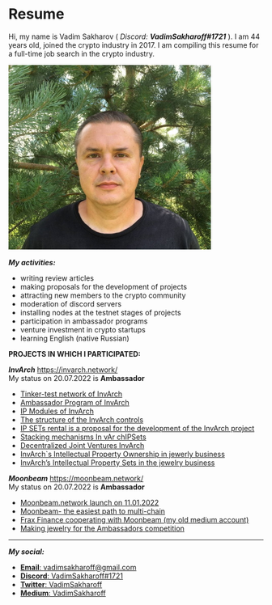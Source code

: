 # Resume
Hi, my name is Vadim Sakharov ( *Discord:* ***VadimSakharoff#1721*** ). I am 44 years old, joined the crypto industry in 2017. I am compiling this resume for a full-time job search in the crypto industry.<br>

![Its me](https://github.com/VadimSakharoff/Resume/blob/main/DiscordLogo.jpg)<br>

***My activities:***
- writing review articles
- making proposals for the development of projects
- attracting new members to the crypto community
- moderation of discord servers
- installing nodes at the testnet stages of projects
- participation in ambassador programs
- venture investment in crypto startups
- learning English (native Russian)


**PROJECTS IN WHICH I PARTICIPATED:**

 ***InvArch***
 https://invarch.network/ <br>
 My status on 20.07.2022 is **Ambassador**
- [Tinker-test network of InvArch](https://vadimsakharoff.medium.com/%D1%82%D0%B5%D1%81%D1%82%D0%BE%D0%B2%D0%B0%D1%8F-%D1%81%D0%B5%D1%82%D1%8C-tinker-17234e476f7a)
- [Ambassador Program of InvArch](https://vadimsakharoff.medium.com/%D0%BC%D0%BE%D1%82%D0%B8%D0%B2%D0%B0%D1%86%D0%B8%D1%8F-%D0%B4%D0%BB%D1%8F-%D0%BF%D1%80%D0%BE%D0%B3%D1%80%D0%B0%D0%BC%D0%BC%D1%8B-%D0%B0%D0%BC%D0%B1%D0%B0%D1%81%D1%81%D0%B0%D0%B4%D0%BE%D1%80%D0%BE%D0%B2-invarch-77735015f20c)
- [IP Modules of InvArch](https://vadimsakharoff.medium.com/ip-%D0%BC%D0%BE%D0%B4%D1%83%D0%BB%D0%B8-invarch-c84f56cba5df)
- [The structure of the InvArch controls](https://vadimsakharoff.medium.com/%D1%81%D1%82%D1%80%D1%83%D0%BA%D1%82%D1%83%D1%80%D0%B0-%D0%BE%D1%80%D0%B3%D0%B0%D0%BD%D0%BE%D0%B2-%D1%83%D0%BF%D1%80%D0%B0%D0%B2%D0%BB%D0%B5%D0%BD%D0%B8%D1%8F-invarch-f673f0463b4f)
- [IP SETs rental is a proposal for the development of the InvArch project](https://vadimsakharoff.medium.com/%D0%B0%D1%80%D0%B5%D0%BD%D0%B4%D0%B0-ip-sets-%D0%BF%D1%80%D0%B5%D0%B4%D0%BB%D0%BE%D0%B6%D0%B5%D0%BD%D0%B8%D0%B5-%D0%BF%D0%BE-%D1%80%D0%B0%D0%B7%D0%B2%D0%B8%D1%82%D0%B8%D1%8E-%D0%BF%D1%80%D0%BE%D0%B5%D0%BA%D1%82%D0%B0-invarch-d52e750fcbf8)
- [Stacking mechanisms In vAr chIPSets](https://vadimsakharoff.medium.com/%D0%BC%D0%B5%D1%85%D0%B0%D0%BD%D0%B8%D0%B7%D0%BC%D1%8B-%D1%81%D1%82%D0%B5%D0%BA%D0%B8%D0%BD%D0%B3%D0%B0-invarch-ip-sets-84e58018a7f3)
- [Decentralized Joint Ventures InvArch](https://vadimsakharoff.medium.com/%D0%B4%D0%B5%D1%86%D0%B5%D0%BD%D1%82%D1%80%D0%B0%D0%BB%D0%B8%D0%B7%D0%BE%D0%B2%D0%B0%D0%BD%D0%BD%D1%8B%D0%B5-%D1%81%D0%BE%D0%B2%D0%BC%D0%B5%D1%81%D1%82%D0%BD%D1%8B%D0%B5-%D0%BF%D1%80%D0%B5%D0%B4%D0%BF%D1%80%D0%B8%D1%8F%D1%82%D0%B8%D1%8F-invarch-77e1a9b96444)
- [InvArch`s Intellectual Property Ownership in jewerly business](https://vadimsakharoff.medium.com/invarch-s-intellectual-property-ownership-in-jewerly-bisiness-693c2fc5512d)
- [InvArch’s Intellectual Property Sets in the jewelry business](https://vadimsakharoff.medium.com/invarchs-intellectual-property-sets-in-the-jewelry-business-ebda66710e24)

 ***Moonbeam***
 https://moonbeam.network/ <br>
 My status on 20.07.2022 is **Ambassador**
- [Moonbeam.network launch on 11.01.2022](https://twitter.com/VadimSakharoff/status/1480553816298770433?s=20&t=DUuog3dhoqapHLeKYRe2xg)
- [Moonbeam- the easiest path to multi-chain](https://twitter.com/VadimSakharoff/status/1478385429837668354?s=20&t=gjtCPH1FvTr1n8SlMgNu3Q)
- [Frax Finance cooperating with Moonbeam (my old medium account)](https://vadim777.medium.com/%D1%81%D0%BE%D0%B1%D1%81%D1%82%D0%B2%D0%B5%D0%BD%D0%BD%D0%B0%D1%8F-%D1%80%D0%B5%D0%B0%D0%BB%D0%B8%D0%B7%D0%B0%D1%86%D0%B8%D1%8F-moonbeam-%D0%BF%D0%BE%D0%B7%D0%B2%D0%BE%D0%BB%D1%8F%D0%B5%D1%82-frax-%D0%BF%D0%BE%D0%BB%D1%83%D1%87%D0%B8%D1%82%D1%8C-%D0%B4%D0%BE%D1%81%D1%82%D1%83%D0%BF-%D0%BA-%D1%80%D0%B0%D1%81%D1%82%D1%83%D1%89%D0%B5%D0%B9-%D1%8D%D0%BA%D0%BE%D1%81%D0%B8%D1%81%D1%82%D0%B5%D0%BC%D0%B5-polkadot-8d5ade2b579)
- [Making jewelry for the Ambassadors competition](https://twitter.com/VadimSakharoff/status/1399383571593318403?s=20&t=qhWMKR2s-KrhyXJAoNsrDQ)

-------------------------------------------
***My social:***
- [**Email**: vadimsakharoff@gmail.com](mailto:vadimsakharoff@gmail.com)
- [**Discord**: VadimSakharoff#1721](https://discordapp.com/users/745892108493389868/)
- [**Twitter**: VadimSakharoff](https://twitter.com/VadimSakharoff)
- [**Medium**: VadimSakharoff](https://vadimsakharoff.medium.com/)
